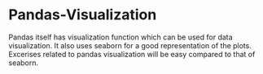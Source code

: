 # Pandas-Visualization
Pandas itself has visualization function which can be used for data visualization.
It also uses seaborn for a good representation of the plots.
Excerises related to pandas visualization will be easy compared to that of seaborn.
